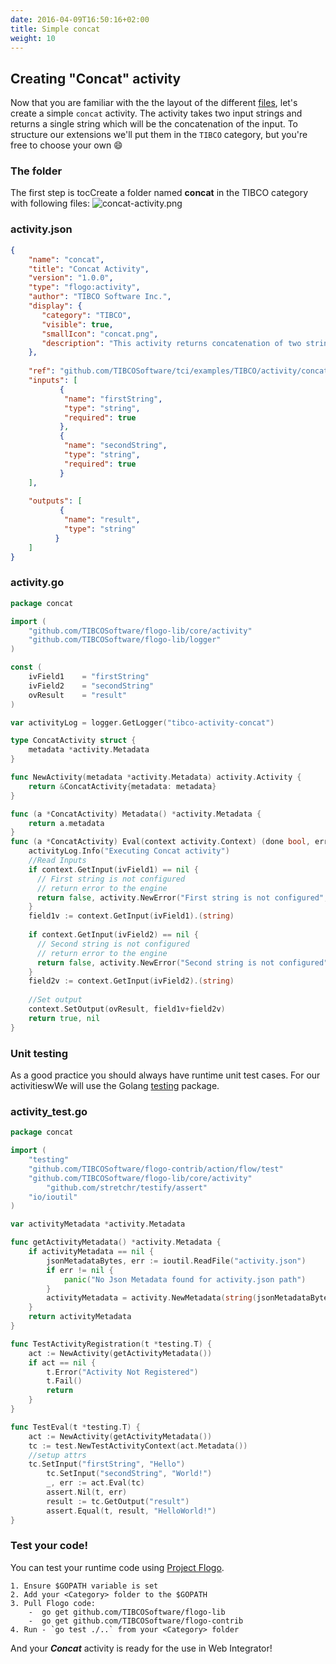 ```yaml
---
date: 2016-04-09T16:50:16+02:00
title: Simple concat
weight: 10
---
```


## Creating "Concat" activity

Now that you are familiar with the the layout of the different [files](https://github.com/TIBCOSoftware/tci/wiki/Create-an-Activity), let's create a simple `concat` activity. The activity takes two input strings and returns a single string which will be the concatenation of the input. To structure our extensions we'll put them in the `TIBCO` category, but you're free to choose your own 😄 

### The folder
The first step is tocCreate a folder named **concat** in the TIBCO category with following files:
![concat-activity.png](https://raw.githubusercontent.com/TIBCOSoftware/tci-webintegrator/master/images/concat-activity.png)

### activity.json
```json
{
    "name": "concat",
    "title": "Concat Activity",
    "version": "1.0.0",
    "type": "flogo:activity",
    "author": "TIBCO Software Inc.",
    "display": {
       "category": "TIBCO",
       "visible": true,
       "smallIcon": "concat.png",
       "description": "This activity returns concatenation of two strings"
    },
 
    "ref": "github.com/TIBCOSoftware/tci/examples/TIBCO/activity/concat",
    "inputs": [
           {
            "name": "firstString",
            "type": "string",
            "required": true
           },
           {
            "name": "secondString",
            "type": "string",
            "required": true
           }
    ],
  
    "outputs": [
           {
            "name": "result",
            "type": "string"
          }
    ]
}
```

### activity.go
```go
package concat

import (
	"github.com/TIBCOSoftware/flogo-lib/core/activity"
	"github.com/TIBCOSoftware/flogo-lib/logger"
)

const (
	ivField1    = "firstString"
	ivField2    = "secondString"
    ovResult    = "result"
)

var activityLog = logger.GetLogger("tibco-activity-concat")

type ConcatActivity struct {
	metadata *activity.Metadata
}

func NewActivity(metadata *activity.Metadata) activity.Activity {
	return &ConcatActivity{metadata: metadata}
}

func (a *ConcatActivity) Metadata() *activity.Metadata {
	return a.metadata
}
func (a *ConcatActivity) Eval(context activity.Context) (done bool, err error) {
    activityLog.Info("Executing Concat activity")
    //Read Inputs
    if context.GetInput(ivField1) == nil {
      // First string is not configured
      // return error to the engine 
      return false, activity.NewError("First string is not configured", "CONCAT-4001", nil)
    }
    field1v := context.GetInput(ivField1).(string)
     
    if context.GetInput(ivField2) == nil {
      // Second string is not configured
      // return error to the engine 
      return false, activity.NewError("Second string is not configured", "CONCAT-4002", nil)
    }
    field2v := context.GetInput(ivField2).(string)  
    
    //Set output
    context.SetOutput(ovResult, field1v+field2v)
	return true, nil
}
```

### Unit testing
As a good practice you should always have runtime unit test cases. For our activitieswWe will use the Golang [testing](https://golang.org/pkg/testing/) package.

### activity_test.go
```go
package concat

import (
	"testing"
	"github.com/TIBCOSoftware/flogo-contrib/action/flow/test"
	"github.com/TIBCOSoftware/flogo-lib/core/activity"
        "github.com/stretchr/testify/assert"
	"io/ioutil"
)

var activityMetadata *activity.Metadata

func getActivityMetadata() *activity.Metadata {
	if activityMetadata == nil {
		jsonMetadataBytes, err := ioutil.ReadFile("activity.json")
		if err != nil {
			panic("No Json Metadata found for activity.json path")
		}
		activityMetadata = activity.NewMetadata(string(jsonMetadataBytes))
	}
	return activityMetadata
}

func TestActivityRegistration(t *testing.T) {
	act := NewActivity(getActivityMetadata())
	if act == nil {
		t.Error("Activity Not Registered")
		t.Fail()
		return
	}
}

func TestEval(t *testing.T) {
	act := NewActivity(getActivityMetadata())
	tc := test.NewTestActivityContext(act.Metadata())
	//setup attrs
	tc.SetInput("firstString", "Hello")
        tc.SetInput("secondString", "World!")
        _, err := act.Eval(tc)
        assert.Nil(t, err)
        result := tc.GetOutput("result")
        assert.Equal(t, result, "HelloWorld!")
}
```

### Test your code!
You can test your runtime code using [Project Flogo](http://www.flogo.io/).
```
1. Ensure $GOPATH variable is set
2. Add your <Category> folder to the $GOPATH
3. Pull Flogo code:
    -  go get github.com/TIBCOSoftware/flogo-lib
    -  go get github.com/TIBCOSoftware/flogo-contrib
4. Run - `go test ./..` from your <Category> folder
```

And your _**Concat**_ activity is ready for the use in Web Integrator! 
